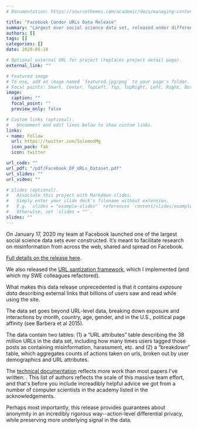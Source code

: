 ```yaml
---
# Documentation: https://sourcethemes.com/academic/docs/managing-content/

title: "Facebook Condor URLs Data Release"
summary: "Largest ever social science data set, released under differential privacy"
authors: []
tags: []
categories: []
date: 2020-05-18

# Optional external URL for project (replaces project detail page).
external_link: ""

# Featured image
# To use, add an image named `featured.jpg/png` to your page's folder.
# Focal points: Smart, Center, TopLeft, Top, TopRight, Left, Right, BottomLeft, Bottom, BottomRight.
image:
  caption: ""
  focal_point: ""
  preview_only: false

# Custom links (optional).
#   Uncomment and edit lines below to show custom links.
links:
- name: Follow
  url: https://twitter.com/SolomonMg
  icon_pack: fab
  icon: twitter

url_code: ""
url_pdf: "/pdf/Facebook_DP_URLs_Dataset.pdf"
url_slides: ""
url_video: ""

# Slides (optional).
#   Associate this project with Markdown slides.
#   Simply enter your slide deck's filename without extension.
#   E.g. `slides = "example-slides"` references `content/slides/example-slides.md`.
#   Otherwise, set `slides = ""`.
slides: ""
---
```



On January 17, 2020 my team at Facebook launched one of the largest social science data sets ever constructed. It’s meant to facilitate research on misinformation from across the web, shared and spread on Facebook.

[Full details on the release here](/pdf/Facebook_DP_URLs_Dataset.pdf).

We also released the [URL santization framework](https://github.com/facebookresearch/URL-Sanitization), which I implemented (and which my SWE colleagues refactored). 

What makes this data release unprecedented is that it contains *exposure data* describing external links that billions of users saw and read while using the site.

The data set goes beyond URL-level data, breaking down exposure and interactions by month, country, age, gender, and in the U.S., political page affinity (see Barbera et al 2015).

The data contain two tables: (1) a “URL attributes” table describing the 38 million URLs in the data set, including how many times users tagged those posts as containing misinformation, harassment, etc. and (2) a “breakdown” table, which aggregates counts of actions taken on urls, broken out by user demographics and URL attributes.

The [technical documentation](/pdf/Facebook_DP_URLs_Dataset.pdf) reflects more work than most papers I've written: . This list of authors reflects the scale of this massive team effort, and that's before you include increadibly helpful advice we got from a number of computer scientists in the academy listed in the acknowledgements. 

Perhaps most importantly, this release provides guarantees about anonymity in an incredibly rigorous way--action-level differential privacy, while preserving more underlying signal in the data.

